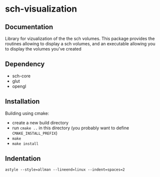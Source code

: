 sch-visualization
=================


Documentation
-------------

Library for vizualization of the the sch volumes.
This package provides the routines allowing to display a sch volumes, and an 
executable allowing you to display the volumes you've created 

Dependency
----------

* sch-core
* glut 
* opengl

Installation
------------

Building using cmake:
- create a new build directory
- run `cmake ..` in this directory 
  (you probably want to define `CMAKE_INSTALL_PREFIX`)
- `make`
- `make install`

Indentation
-----------

    astyle --style=allman --lineend=linux --indent=spaces=2
